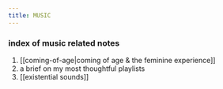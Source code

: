 ```yaml
---
title: MUSIC
---
```

### index of music related notes
1. [[coming-of-age|coming of age & the feminine experience]]
2. a brief on my most thoughtful playlists
3. [[existential sounds]]
